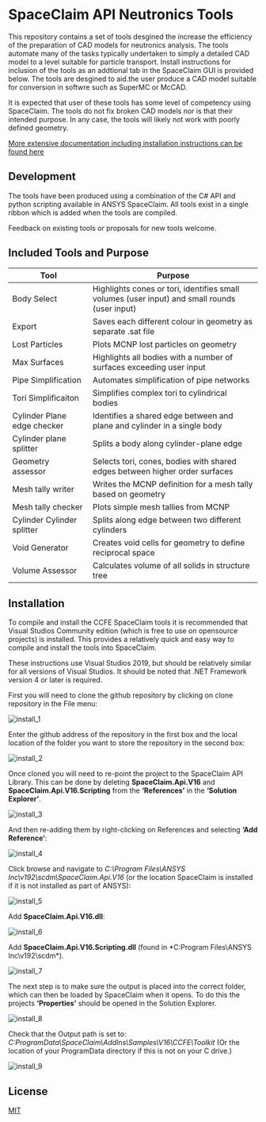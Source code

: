 # SpaceClaim API Neutronics Tools

This repository contains a set of tools desgined the increase the efficiency of the preparation of CAD models for neutronics analysis. The tools
automate many of the tasks typically undertaken to simply a detailed CAD model to a level suitable for particle transport. Install instructions 
for inclusion of the tools as an addtional tab in the SpaceClaim GUI is provided below. The tools are desgined to aid.the user produce a CAD
model suitable for conversion in softwre such as SuperMC or McCAD.

It is expected that user of these tools has some level of competency using SpaceClaim. The tools do not fix broken CAD models nor is that their 
intended purpose. In any case, the tools will likely not work with poorly defined geometry. 

[More extensive documentation including installation instructions can be found here](docs)

## Development

The tools have been produced using a combination of the C# API and python scripting available in ANSYS SpaceClaim. All tools exist in a single ribbon which is added when the tools are compiled. 

Feedback on existing tools or proposals for new tools welcome.

## Included Tools and Purpose

| Tool | Purpose |
| ------ | ------ |
| Body Select | Highlights cones or tori, identifies small volumes (user input) and small rounds (user input) |
| Export | Saves each different colour in geometry as separate .sat file |
| Lost Particles | Plots MCNP lost particles on geometry|
| Max Surfaces | Highlights all bodies with a number of surfaces exceeding user input |
| Pipe Simplification | Automates simplification of pipe networks  |
| Tori Simplificaiton | Simplifies complex tori to cylindrical bodies |
| Cylinder Plane edge checker | Identifies a shared edge between and plane and cylinder in a single body |
| Cylinder plane splitter | Splits a body along cylinder-plane edge |
| Geometry assessor | Selects tori, cones, bodies with shared edges between higher order surfaces |
| Mesh tally writer | Writes the MCNP definition for a mesh tally based on geometry |
| Mesh tally checker | Plots simple mesh tallies from MCNP |
| Cylinder Cylinder splitter | Splits along edge between two different cylinders |
| Void Generator | Creates void cells for geometry to define reciprocal space |
| Volume Assessor | Calculates volume of all solids in structure tree |

## Installation

To compile and install the CCFE SpaceClaim tools it is recommended that Visual Studios Community edition (which is free to use on opensource projects) is installed. This provides a relatively quick and easy way to compile and install the tools into SpaceClaim.

These instructions use Visual Studios 2019, but should be relatively similar for all versions of Visual Studios. It should be noted that .NET Framework version 4 or later is required.

First you will need to clone the github repository by clicking on clone repository in the File menu:

![install_1](https://user-images.githubusercontent.com/40658938/104763547-f80b5780-575d-11eb-8cef-fe3f8b0d444d.png)

Enter the github address of the repository in the first box and the local location of the folder you want to store the repository in the second box: 

![install_2](https://user-images.githubusercontent.com/40658938/104892446-1ba2ed80-596a-11eb-8812-73d32f987af5.png)

Once cloned you will need to re-point the project to the SpaceClaim API Library. This can be done by deleting **SpaceClaim.Api.V16** and **SpaceClaim.Api.V16.Scripting** from the **‘References’** in the **‘Solution Explorer’**.

![install_3](https://user-images.githubusercontent.com/40658938/104892455-1e9dde00-596a-11eb-8980-8d2d70dd811a.png)

And then re-adding them by right-clicking on References and selecting **‘Add Reference’**:

![install_4](https://user-images.githubusercontent.com/40658938/104892467-2198ce80-596a-11eb-924b-188c73db64e9.png)

Click browse and navigate to *C:\Program Files\ANSYS Inc\v192\scdm\SpaceClaim.Api.V16*  (or the location SpaceClaim is installed if it is not installed as part of ANSYS):

![install_5](https://user-images.githubusercontent.com/40658938/104892474-23fb2880-596a-11eb-9c49-5e07a9888bce.png)

Add **SpaceClaim.Api.V16.dll**:

![install_6](https://user-images.githubusercontent.com/40658938/104892486-28274600-596a-11eb-94ea-00aab57643fb.png)

Add **SpaceClaim.Api.V16.Scripting.dll** (found in *C:Program Files\ANSYS Inc\v192\scdm\*).

![install_7](https://user-images.githubusercontent.com/40658938/104892505-2c536380-596a-11eb-923e-643ce6f5fea1.png)

The next step is to make sure the output is placed into the correct folder, which can then be loaded by SpaceClaim when it opens. To do this the projects **‘Properties’** should be opened in the Solution Explorer. 

![install_8](https://user-images.githubusercontent.com/40658938/104892516-2f4e5400-596a-11eb-870a-dafe35f9ab76.png)

Check that the Output path is set to:
*C:ProgramData\SpaceClaim\AddIns\Samples\V16\CCFE\Toolkit* (Or the location of your ProgramData directory if this is not on your C drive.)

![install_9](https://user-images.githubusercontent.com/40658938/104892526-32494480-596a-11eb-881d-a8456f2b80a8.png)

License
----

[MIT](LICENSE)







